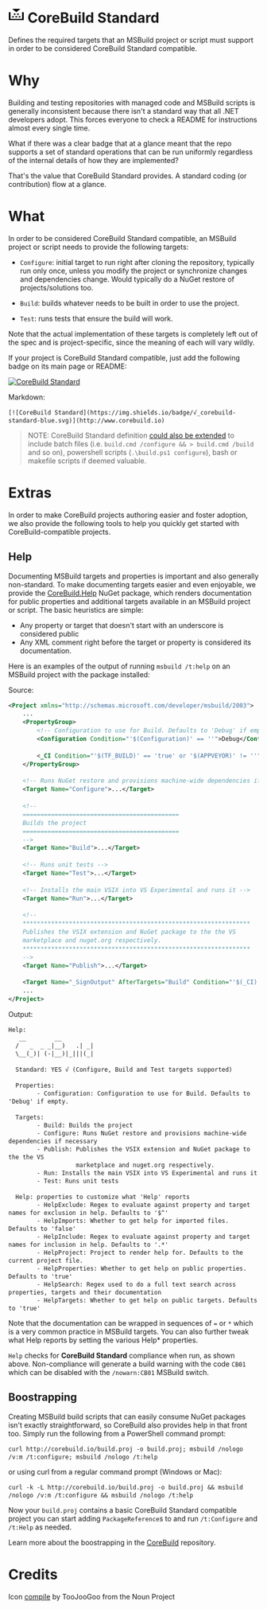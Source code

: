 ![Icon](https://raw.githubusercontent.com/kzu/corebuild/master/docs/corebuild-32.png) CoreBuild Standard
================

Defines the required targets that an MSBuild project or script must support in order 
to be considered CoreBuild Standard compatible.

# Why

Building and testing repositories with managed code and MSBuild scripts is generally 
inconsistent because there isn't a standard way that all .NET developers adopt. This 
forces everyone to check a README for instructions almost every single time.

What if there was a clear badge that at a glance meant that the repo supports a set 
of standard operations that can be run uniformly regardless of the internal details 
of how they are implemented? 

That's the value that CoreBuild Standard provides. A standard coding (or contribution) 
flow at a glance. 

# What

In order to be considered CoreBuild Standard compatible, an MSBuild project or script 
needs to provide the following targets:

* `Configure`: initial target to run right after cloning the repository, typically run 
  only once, unless you modify the project or synchronize changes and dependencies 
  change. Would typically do a NuGet restore of projects/solutions too.

* `Build`: builds whatever needs to be built in order to use the project.

* `Test`: runs tests that ensure the build will work.


Note that the actual implementation of these targets is completely left out of the spec 
and is project-specific, since the meaning of each will vary wildly.

If your project is CoreBuild Standard compatible, just add the following badge on its 
main page or README: 

[![CoreBuild Standard](https://img.shields.io/badge/√_corebuild-standard-blue.svg)](http://www.corebuild.io)

Markdown:

```
[![CoreBuild Standard](https://img.shields.io/badge/√_corebuild-standard-blue.svg)](http://www.corebuild.io)
```

> NOTE: CoreBuild Standard definition [could also be extended](https://github.com/kzu/corebuild/issues/2) to 
include batch files (i.e. `build.cmd /configure && > build.cmd /build` and so on), powershell scripts 
(`.\build.ps1 configure`), bash or makefile scripts if deemed valuable.

# Extras

In order to make CoreBuild projects authoring easier and foster adoption, we also provide 
the following tools to help you quickly get started with CoreBuild-compatible projects.

## Help

Documenting MSBuild targets and properties is important and also generally non-standard. 
To make documenting targets easier and even enjoyable, we provide the 
[CoreBuild.Help](https://www.nuget.org/packages/CoreBuild.Help) NuGet package, which renders 
documentation for public properties and additional targets available 
in an MSBuild project or script. The basic heuristics are simple:

* Any property or target that doesn't start with an underscore is considered public
* Any XML comment right before the target or property is considered its documentation.

Here is an examples of the output of running `msbuild /t:help` on an MSBuild project with 
the package installed:

Source:

```xml
<Project xmlns="http://schemas.microsoft.com/developer/msbuild/2003">
    ...
    <PropertyGroup>
        <!-- Configuration to use for Build. Defaults to 'Debug' if empty. -->
        <Configuration Condition="'$(Configuration)' == ''">Debug</Configuration>

        <_CI Condition="'$(TF_BUILD)' == 'true' or '$(APPVEYOR)' != ''">true</_CI>
    </PropertyGroup>

    <!-- Runs NuGet restore and provisions machine-wide dependencies if necessary -->
    <Target Name="Configure">...</Target>

    <!--
    ============================================
    Builds the project
    ============================================
    -->
    <Target Name="Build">...</Target>

    <!-- Runs unit tests -->
    <Target Name="Test">...</Target>

    <!-- Installs the main VSIX into VS Experimental and runs it -->
    <Target Name="Run">...</Target>

    <!-- 
    ****************************************************************
    Publishes the VSIX extension and NuGet package to the the VS 
    marketplace and nuget.org respectively.
    ****************************************************************
    --> 
    <Target Name="Publish">...</Target>

    <Target Name="_SignOutput" AfterTargets="Build" Condition="'$(_CI)' == 'true'">...</Target>
    ...
</Project>
```

Output:
```
Help:
   __        __
  /   _  _ _|__)   .| _|
  \__(_)| (-|__)|_|||(_|

  Standard: YES √ (Configure, Build and Test targets supported)

  Properties:
        - Configuration: Configuration to use for Build. Defaults to 'Debug' if empty.

  Targets:
        - Build: Builds the project
        - Configure: Runs NuGet restore and provisions machine-wide dependencies if necessary
        - Publish: Publishes the VSIX extension and NuGet package to the the VS
                   marketplace and nuget.org respectively.
        - Run: Installs the main VSIX into VS Experimental and runs it
        - Test: Runs unit tests

  Help: properties to customize what 'Help' reports
        - HelpExclude: Regex to evaluate against property and target names for exclusion in help. Defaults to '$^'
        - HelpImports: Whether to get help for imported files. Defaults to 'false'
        - HelpInclude: Regex to evaluate against property and target names for inclusion in help. Defaults to '.*'
        - HelpProject: Project to render help for. Defaults to the current project file.
        - HelpProperties: Whether to get help on public properties. Defaults to 'true'
        - HelpSearch: Regex used to do a full text search across properties, targets and their documentation
        - HelpTargets: Whether to get help on public targets. Defaults to 'true'
```

Note that the documentation can be wrapped in sequences of `=` or `*` which is a very common 
practice in MSBuild targets. You can also further tweak what Help reports by setting the various Help* properties.

`Help` checks for **CoreBuild Standard** compliance when run, as shown above. Non-compliance will
generate a build warning with the code `CB01` which can be disabled with the `/nowarn:CB01` MSBuild 
switch.

## Boostrapping

Creating MSBuild build scripts that can easily consume NuGet packages isn't exactly straightforward, 
so CoreBuild also provides help in that front too. Simply run the following from a PowerShell command prompt:

```
curl http://corebuild.io/build.proj -o build.proj; msbuild /nologo /v:m /t:configure; msbuild /nologo /t:help
```

or using curl from a regular command prompt (Windows or Mac):

```
curl -k -L http://corebuild.io/build.proj -o build.proj && msbuild /nologo /v:m /t:configure && msbuild /nologo /t:help
```

Now your `build.proj` contains a basic CoreBuild Standard compatible project you can start adding 
`PackageReference`s to and run `/t:Configure` and `/t:Help` as needed.

Learn more about the boostrapping in the [CoreBuild](https://github.com/kzu/corebuild) repository.


# Credits

Icon [compile](https://thenounproject.com/term/compile/1002713/) by TooJooGoo from the Noun Project
